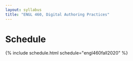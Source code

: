```yaml
---
layout: syllabus
title: "ENGL 460, Digital Authoring Practices"
---
```


# Schedule

{% include schedule.html schedule="engl460fall2020" %}
